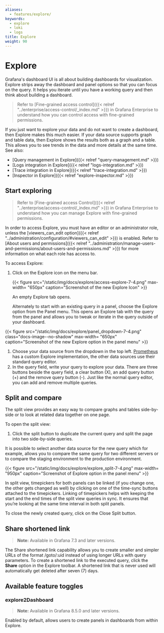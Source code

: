```yaml
---
aliases:
  - features/explore/
keywords:
  - explore
  - loki
  - logs
title: Explore
weight: 90
---
```


# Explore

Grafana's dashboard UI is all about building dashboards for visualization. Explore strips away the dashboard and panel options so that you can focus on the query. It helps you iterate until you have a working query and then think about building a dashboard.

> Refer to [Fine-grained access control]({{< relref "../enterprise/access-control/_index.md" >}}) in Grafana Enterprise to understand how you can control access with fine-grained permissions.

If you just want to explore your data and do not want to create a dashboard, then Explore makes this much easier. If your data source supports graph and table data, then Explore shows the results both as a graph and a table. This allows you to see trends in the data and more details at the same time. See also:

- [Query management in Explore]({{< relref "query-management.md" >}})
- [Logs integration in Explore]({{< relref "logs-integration.md" >}})
- [Trace integration in Explore]({{< relref "trace-integration.md" >}})
- [Inspector in Explore]({{< relref "explore-inspector.md" >}})

## Start exploring

> Refer to [Fine-grained access Control]({{< relref "../enterprise/access-control/_index.md" >}}) in Grafana Enterprise to understand how you can manage Explore with fine-grained permissions.

In order to access Explore, you must have an editor or an administrator role, unless the [viewers_can_edit option]({{< relref "../administration/configuration/#viewers_can_edit" >}}) is enabled. Refer to [About users and permissions]({{< relref "../administration/manage-users-and-permissions/about-users-and-permissions.md" >}}) for more information on what each role has access to.

To access Explore:

1. Click on the Explore icon on the menu bar.

   {{< figure src="/static/img/docs/explore/access-explore-7-4.png" max-width= "650px" caption="Screenshot of the new Explore Icon" >}}

   An empty Explore tab opens.

   Alternately to start with an existing query in a panel, choose the Explore option from the Panel menu. This opens an Explore tab with the query from the panel and allows you to tweak or iterate in the query outside of your dashboard.

{{< figure src="/static/img/docs/explore/panel_dropdown-7-4.png" class="docs-image--no-shadow" max-width= "650px" caption="Screenshot of the new Explore option in the panel menu" >}}

1. Choose your data source from the dropdown in the top left. [Prometheus](https://grafana.com/oss/prometheus/) has a custom Explore implementation, the other data sources use their standard query editor.
1. In the query field, write your query to explore your data. There are three buttons beside the query field, a clear button (X), an add query button (+) and the remove query button (-). Just like the normal query editor, you can add and remove multiple queries.

## Split and compare

The split view provides an easy way to compare graphs and tables side-by-side or to look at related data together on one page.

To open the split view:

1. Click the split button to duplicate the current query and split the page into two side-by-side queries.

It is possible to select another data source for the new query which for example, allows you to compare the same query for two different servers or to compare the staging environment to the production environment.

{{< figure src="/static/img/docs/explore/explore_split-7-4.png" max-width= "950px" caption="Screenshot of Explore option in the panel menu" >}}

In split view, timepickers for both panels can be linked (if you change one, the other gets changed as well) by clicking on one of the time-sync buttons attached to the timepickers. Linking of timepickers helps with keeping the start and the end times of the split view queries in sync. It ensures that you’re looking at the same time interval in both split panels.

To close the newly created query, click on the Close Split button.

## Share shortened link

> **Note:** Available in Grafana 7.3 and later versions.

The Share shortened link capability allows you to create smaller and simpler URLs of the format /goto/:uid instead of using longer URLs with query parameters. To create a shortened link to the executed query, click the **Share** option in the Explore toolbar. A shortened link that is never used will automatically get deleted after seven (7) days.

## Available feature toggles

### explore2Dashboard

> **Note:** Available in Grafana 8.5.0 and later versions.

Enabled by default, allows users to create panels in dashboards from within Explore.
